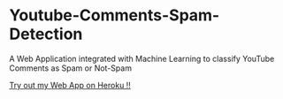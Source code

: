 # Youtube-Comments-Spam-Detection
A Web Application integrated with Machine Learning to classify YouTube Comments as Spam or Not-Spam

[ Try out my Web App on Heroku !!](https://youtube-spamdetection.herokuapp.com/)
